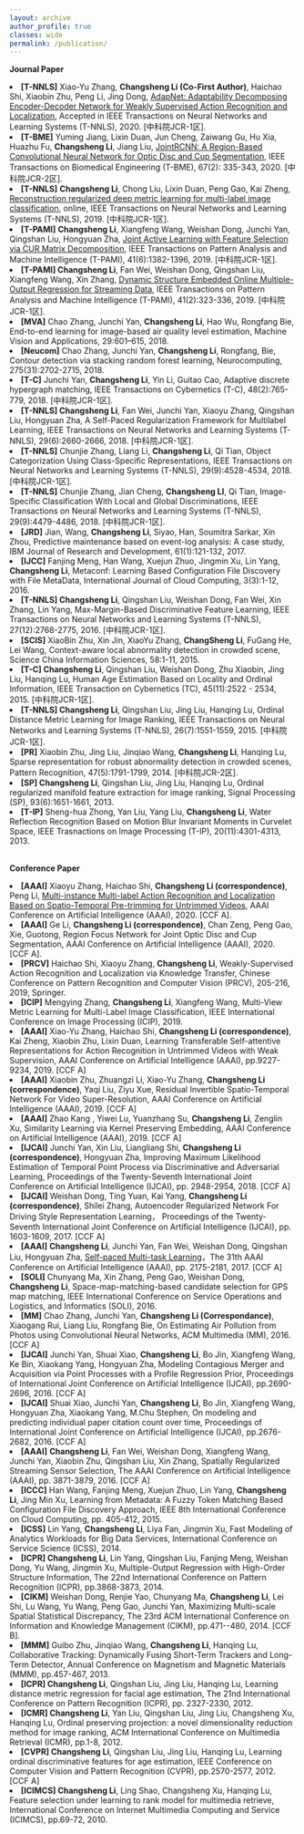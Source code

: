```yaml
---
layout: archive
author_profile: true
classes: wide
permalink: /publication/
---
```

**Journal Paper**

<body>
 <div style="font-size: 14px;">
<li>
<b>[T-NNLS]</b> Xiao-Yu Zhang, <b>Changsheng Li (Co-First Author)</b>, Haichao Shi, Xiaobin Zhu, Peng Li, Jing Dong, <a href="https://ieeexplore.ieee.org/document/8967204">AdapNet: Adaptability Decomposing Encoder-Decoder Network for Weakly Supervised Action Recognition and Localization</a>, Accepted in IEEE Transactions on Neural Networks and Learning Systems (T-NNLS), 2020. [中科院JCR-1区].<br />
</li>
  
<li>
<b>[T-BME]</b> Yuming Jiang, Lixin Duan, Jun Cheng, Zaiwang Gu, Hu Xia, Huazhu Fu, <b>Changsheng Li</b>, Jiang Liu, <a href="https://ieeexplore.ieee.org/document/8698800">JointRCNN: A Region-Based Convolutional Neural Network for Optic Disc and Cup Segmentation</a>, IEEE Transactions on Biomedical Engineering (T-BME), 67(2): 335-343, 2020. [中科院JCR-2区].<br />
</li>
  
<li>
<b>[T-NNLS]</b> <b>Changsheng Li</b>, Chong Liu, Lixin Duan, Peng Gao, Kai Zheng, <a href="https://ieeexplore.ieee.org/document/8766125">Reconstruction regularized deep metric learning for multi-label image classification</a>, online, IEEE Transactions on Neural Networks and Learning Systems (T-NNLS), 2019. [中科院JCR-1区].<br>
</li>

<li>
<b>[T-PAMI]</b> <b>Changsheng Li</b>, Xiangfeng Wang, Weishan Dong, Junchi Yan, Qingshan Liu, Hongyuan Zha, <a href="https://ieeexplore.ieee.org/abstract/document/8367893">Joint Active Learning with Feature Selection via CUR Matrix Decomposition</a>, IEEE Transactions on Pattern Analysis and Machine Intelligence (T-PAMI), 41(6):1382-1396, 2019. [中科院JCR-1区].<br>
</li>

<li>
<b>[T-PAMI] Changsheng Li</b>, Fan Wei, Weishan Dong, Qingshan Liu, Xiangfeng Wang, Xin Zhang, <a href="https://ieeexplore.ieee.org/abstract/document/8260965">Dynamic Structure Embedded Online Multiple-Output Regression for Streaming Data</a>, IEEE Transactions on Pattern Analysis and Machine Intelligence (T-PAMI), 41(2):323-336, 2019. [中科院JCR-1区].<br>
</li>

<li>
<b>[MVA]</b> Chao Zhang, Junchi Yan, <b>Changsheng Li</b>, Hao Wu, Rongfang Bie, End-to-end learning for image-based air quality level estimation, Machine Vision and Applications, 29:601–615, 2018. <br>
</li>

<li>
<b>[Neucom]</b> Chao Zhang, Junchi Yan, <b>Changsheng Li</b>, Rongfang, Bie, Contour detection via stacking random forest learning, Neurocomputing, 275(31):2702-2715, 2018. <br>
</li> 

<li>
<b>[T-C]</b> Junchi Yan, <b>Changsheng Li</b>, Yin Li, Guitao Cao, Adaptive discrete hypergraph matching, IEEE Transactions on Cybernetics (T-C), 48(2):765-779, 2018. [中科院JCR-1区].<br>
</li>
 
 <li>
 <b>[T-NNLS] Changsheng Li</b>, Fan Wei, Junchi Yan, Xiaoyu Zhang, Qingshan Liu, Hongyuan Zha, A Self-Paced Regularization Framework for Multilabel Learning, IEEE Transactions on Neural Networks and Learning Systems (T-NNLS), 29(6):2660-2666, 2018.  [中科院JCR-1区].<br>
 </li>
  
 <li>
 <b>[T-NNLS]</b> Chunjie Zhang, Liang Li, <b>Changsheng Li</b>, Qi Tian, Object Categorization Using Class-Specific Representations, IEEE Transactions on Neural Networks and Learning Systems (T-NNLS), 29(9):4528-4534, 2018. [中科院JCR-1区].<br>
</li>

<li>
<b>[T-NNLS]</b> Chunjie Zhang, Jian Cheng, <b>Changsheng LI</b>, Qi Tian, Image-Specific Classification With Local and Global Discriminations, IEEE Transactions on Neural Networks and Learning Systems (T-NNLS), 29(9):4479-4486, 2018.  [中科院JCR-1区].<br>
</li>
 
 <li>
 <b>[JRD]</b> Jian, Wang, <b>Changsheng Li</b>, Siyao, Han, Soumitra Sarkar, Xin Zhou, Predictive maintenance based on event-log analysis: A case study, IBM Journal of Research and Development, 61(1):121-132, 2017.<br>
 </li>
   
 <li>
 <b>[IJCC]</b> Fanjing Meng, Han Wang, Xuejun Zhuo, Jingmin Xu, Lin Yang, <b>Changsheng Li</b>, Metaconf: Learning Based Configuration File Discovery with File MetaData, International Journal of Cloud Computing, 3(3):1-12, 2016.<br>
 </li>
 
 <li>
 <b>[T-NNLS] Changsheng Li</b>, Qingshan Liu, Weishan Dong, Fan Wei, Xin Zhang, Lin Yang, Max-Margin-Based Discriminative Feature Learning, IEEE Transactions on Neural Networks and Learning Systems (T-NNLS), 27(12):2768-2775, 2016. [中科院JCR-1区].<br>
 </li>
 
 <li>
 <b>[SCIS]</b> XiaoBin Zhu, Xin Jin, XiaoYu Zhang, <b>ChangSheng Li</b>, FuGang He, Lei Wang, Context-aware local abnormality detection in crowded scene, Science China Information Sciences, 58:1-11, 2015.<br>  
 </li>
 
 <li>
 <b>[T-C] Changsheng Li</b>, Qingshan Liu, Weishan Dong, Zhu Xiaobin, Jing Liu, Hanqing Lu, Human Age Estimation Based on Locality and Ordinal Information, IEEE Transaction on Cybernetics (TC), 45(11):2522 - 2534, 2015. [中科院JCR-1区].<br>
 </li>
 
 <li>
 <b>[T-NNLS] Changsheng Li</b>, Qingshan Liu, Jing Liu, Hanqing Lu, Ordinal Distance Metric Learning for Image Ranking, 
  IEEE Transactions on Neural Networks and Learning Systems (T-NNLS), 26(7):1551-1559, 2015. [中科院JCR-1区].<br>
 </li>
 
 <li>
 <b>[PR]</b> Xiaobin Zhu, Jing Liu, Jinqiao Wang, <b>Changsheng Li</b>, Hanqing Lu, Sparse representation for robust abnormality detection in crowded scenes, Pattern Recognition, 47(5):1791-1799, 2014. [中科院JCR-2区].<br>
 </li>
 
 <li>
 <b>[SP] Changsheng Li</b>, Qingshan Liu, Jing Liu, Hanqing Lu, Ordinal regularized manifold feature extraction for image ranking, Signal Processing (SP), 93(6):1651-1661, 2013. <br>
 </li>
 
 <li>
 <b>[T-IP]</b> Sheng-hua Zhong, Yan Liu, Yang Liu, <b>Changsheng Li</b>, Water Reflection Recognition Based on Motion Blur Invariant Moments in Curvelet Space, IEEE Trasnactions on Image Processing (T-IP), 20(11):4301-4313, 2013. <br>
</li>
 </div>
 </body>
 <br>
 
 **Conference Paper**
 <body>
 <div style="font-size: 14px;">
<li>
<b>[AAAI]</b> Xiaoyu Zhang, Haichao Shi, <b>Changsheng Li (correspondence)</b>, Peng Li, <a href="https://aaai.org/Papers/AAAI/2020GB/AAAI-ZhangX.3935.pdf">Multi-instance Multi-label Action Recognition and Localization Based on Spatio-Temporal Pre-trimming for Untrimmed Videos</a>, AAAI Conference on Artificial Intelligence (AAAI), 2020. [CCF A].
 </li>
  
  <li>
<b>[AAAI]</b> Ge Li, <b>Changsheng Li (correspondence)</b>, Chan Zeng, Peng Gao, Xie, Guotong, Region Focus Network for Joint Optic Disc and Cup Segmentation, AAAI Conference on Artificial Intelligence (AAAI), 2020. [CCF A].
 </li>
 
 <li>
 <b>[PRCV]</b> Haichao Shi, Xiaoyu Zhang, <b>Changsheng Li</b>, Weakly-Supervised Action Recognition and Localization via Knowledge Transfer, Chinese Conference on Pattern Recognition and Computer Vision (PRCV), 205-216, 2019, Springer.
 </li>
 
  <li>
 <b>[ICIP]</b> Mengying Zhang, <b>Changsheng Li</b>, Xiangfeng Wang, Multi-View Metric Learning for Multi-Label Image Classification, IEEE International Conference on Image Processing (ICIP), 2019.
 </li>
 
 <li>
 <b>[AAAI]</b> Xiao-Yu Zhang, Haichao Shi, <b>Changsheng Li (correspondence)</b>, Kai Zheng, Xiaobin Zhu, Lixin Duan, Learning Transferable Self-attentive Representations for Action Recognition in Untrimmed Videos with Weak Supervision, AAAI Conference on Artificial Intelligence (AAAI), pp.9227-9234, 2019. [CCF A]
 </li>
 
<li>
 <b>[AAAI]</b> Xiaobin Zhu, Zhuangzi Li, Xiao-Yu Zhang, <b>Changsheng Li (correspondence)</b>, Yaqi Liu, Ziyu Xue, Residual Invertible Spatio-Temporal Network For Video Super-Resolution, AAAI Conference on Artificial Intelligence (AAAI), 2019. [CCF A]
 </li>
 
 <li>
 <b>[AAAI]</b> Zhao Kang , Yiwei Lu, Yuanzhang Su, <b>Changsheng Li</b>, Zenglin Xu, Similarity Learning via Kernel Preserving Embedding, AAAI Conference on Artificial Intelligence (AAAI), 2019. [CCF A]
 </li>

 <li>
 <b>[IJCAI]</b> Junchi Yan, Xin Liu, Liangliang Shi, <b>Changsheng Li (correspondence)</b>, Hongyuan Zha, Improving Maximum Likelihood Estimation of Temporal Point Process via Discriminative and Adversarial Learning, Proceedings of the Twenty-Seventh International Joint Conference on Artificial Intelligence (IJCAI), pp. 2948-2954, 2018. [CCF A]
 </li>
 
  <li>
 <b>[IJCAI]</b> Weishan Dong, Ting Yuan, Kai Yang, <b>Changsheng Li (correspondence)</b>, Shilei Zhang,  Autoencoder Regularized Network For Driving Style Representation Learning， Proceedings of the Twenty-Seventh International Joint Conference on Artificial Intelligence (IJCAI), pp. 1603-1609, 2017. [CCF A]
 </li>
 
 <li>
 <b>[AAAI]</b> <b>Changsheng Li</b>, Junchi Yan, Fan Wei, Weishan Dong, Qingshan Liu, Hongyuan Zha, <a href="https://www.aaai.org/ocs/index.php/AAAI/AAAI17/paper/view/14535/14390">Self-paced Multi-task Learning</a>，The 31th AAAI Conference on Artificial Intelligence (AAAI), pp. 2175-2181, 2017. [CCF A]
 </li>
 
 <li>
 <b>[SOLI]</b> Chunyang Ma, Xin Zhang, Peng Gao, Weishan Dong, <b>Changsheng Li</b>,  Space-map-matching-based candidate selection for GPS map matching,  IEEE International Conference on Service Operations and Logistics, and Informatics (SOLI), 2016.
 </li>
 
 <li>
 <b>[MM]</b> Chao Zhang, Junchi Yan, <b>Changsheng Li (Correspondance)</b>, Xiaogang Rui, Liang Liu, Rongfang Bie, On Estimating Air Pollution from Photos using Convolutional Neural Networks,  ACM Multimedia (MM), 2016. [CCF A]
 </li>

 <li>
 <b>[IJCAI]</b> Junchi Yan, Shuai Xiao, <b>Changsheng Li</b>, Bo Jin, Xiangfeng Wang, Ke Bin, Xiaokang Yang, Hongyuan Zha, Modeling Contagious Merger and Acquisition via Point Processes with a Profile Regression Prior, Proceedings of International Joint Conference on Artificial Intelligence (IJCAI), pp.2690-2696, 2016. [CCF A]
 </li>
 
  <li>
 <b>[IJCAI]</b> Shuai Xiao, Junchi Yan, <b>Changsheng Li</b>, Bo Jin, Xiangfeng Wang, Hongyuan Zha, Xiaokang Yang, M.Chu Stephen, On modeling and predicting individual paper citation count over time, Proceedings of International Joint Conference on Artificial Intelligence (IJCAI), pp.2676-2682, 2016. [CCF A]
 </li>

 <li>
 <b>[AAAI]</b> <b>Changsheng Li</b>, Fan Wei, Weishan Dong, Xiangfeng Wang, Junchi Yan, Xiaobin Zhu, Qingshan Liu, Xin Zhang,  Spatially Regularized Streaming Sensor Selection, The AAAI Conference on Artificial Intelligence (AAAI), pp. 3871-3879, 2016. [CCF A]
 </li>
 
 <li>
 <b>[ICCC]</b> Han Wang, Fanjing Meng, Xuejun Zhuo, Lin Yang, <b>Changsheng Li</b>, Jing Min Xu,  Learning from Metadata: A Fuzzy Token Matching Based Configuration File Discovery Approach, IEEE 8th International Conference on Cloud Computing, pp. 405-412, 2015.
 </li>
 
 <li>
 <b>[ICSS]</b> Lin Yang, <b>Changsheng Li</b>, Liya Fan, Jingmin Xu,  Fast Modeling of Analytics Workloads for Big Data Services, International Conference on Service Science (ICSS), 2014.
 </li>
 
 <li>
 <b>[ICPR] Changsheng Li</b>, Lin Yang, Qingshan Liu, Fanjing Meng, Weishan Dong, Yu Wang, Jingmin Xu,  Multiple-Output Regression with High-Order Structure Information, The 22nd International Conference on Pattern Recognition (ICPR), pp.3868-3873, 2014.
 </li>
 
 <li>
 <b>[CIKM]</b> Weishan Dong, Renjie Yao, Chunyang Ma, <b>Changsheng Li</b>, Lei Shi, Lu Wang, Yu Wang, Peng Gao, Junchi Yan,  Maximizing Multi-scale Spatial Statistical Discrepancy, The 23rd ACM International Conference on Information and Knowledge Management (CIKM), pp.471--480, 2014. [CCF B].
 </li>
 
 <li>
 <b>[MMM]</b> Guibo Zhu, Jinqiao Wang, <b>Changsheng Li</b>, Hanqing Lu,  Collaborative Tracking: Dynamically Fusing Short-Term Trackers and Long-Term Detector, Annual Conference on Magnetism and Magnetic Materials (MMM), pp.457-467, 2013.
 </li>
 
  <li>
 <b>[ICPR] Changsheng Li</b>, Qingshan Liu, Jing Liu, Hanqing Lu, Learning distance metric regression for facial age estimation, The 21nd International Conference on Pattern Recognition (ICPR), pp. 2327-2330, 2012.
 </li>
 
 <li>
 <b>[ICMR] Changsheng Li</b>, Yan Liu, Qingshan Liu, Jing Liu, Changsheng Xu, Hanqing Lu, Ordinal preserving projection: a novel dimensionality reduction method for image ranking, ACM International Conference on Multimedia Retrieval (ICMR), pp.1-8, 2012.
 </li>
 
 <li>
 <b>[CVPR] Changsheng Li</b>, Qingshan Liu, Jing Liu, Hanqing Lu, Learning ordinal discriminative features for age estimation, IEEE Conference on Computer Vision and Pattern Recognition (CVPR), pp.2570-2577, 2012. [CCF A]
 </li>
 
  <li>
 <b>[ICIMCS] Changsheng Li</b>, Ling Shao, Changsheng Xu, Hanqing Lu, Feature selection under learning to rank model for multimedia retrieve, International Conference on Internet Multimedia Computing and Service (ICIMCS), pp.69-72, 2010. 
 </li>
 
 
  </div>
 </body>
